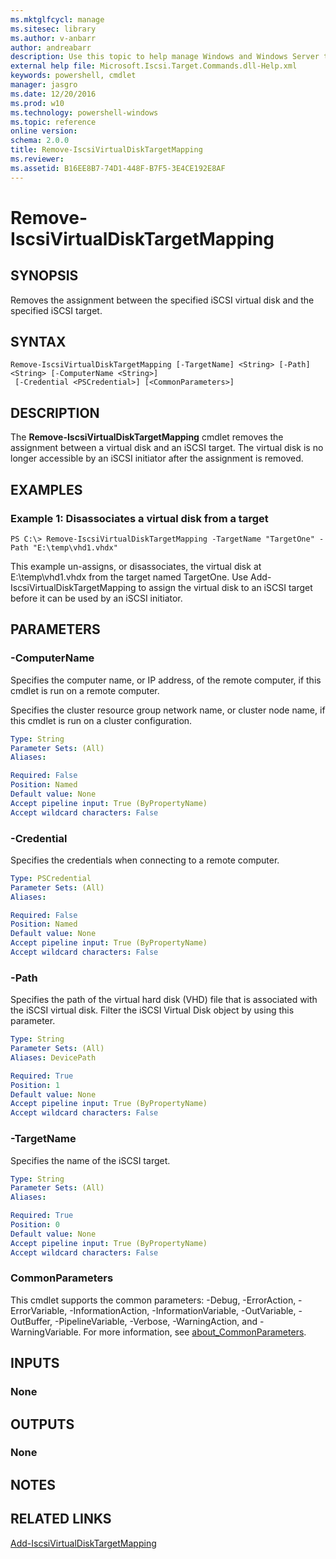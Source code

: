 ```yaml
---
ms.mktglfcycl: manage
ms.sitesec: library
ms.author: v-anbarr
author: andreabarr
description: Use this topic to help manage Windows and Windows Server technologies with Windows PowerShell.
external help file: Microsoft.Iscsi.Target.Commands.dll-Help.xml
keywords: powershell, cmdlet
manager: jasgro
ms.date: 12/20/2016
ms.prod: w10
ms.technology: powershell-windows
ms.topic: reference
online version: 
schema: 2.0.0
title: Remove-IscsiVirtualDiskTargetMapping
ms.reviewer:
ms.assetid: B16EE8B7-74D1-448F-B7F5-3E4CE192E8AF
---
```


# Remove-IscsiVirtualDiskTargetMapping

## SYNOPSIS
Removes the assignment between the specified iSCSI virtual disk and the specified iSCSI target.

## SYNTAX

```
Remove-IscsiVirtualDiskTargetMapping [-TargetName] <String> [-Path] <String> [-ComputerName <String>]
 [-Credential <PSCredential>] [<CommonParameters>]
```

## DESCRIPTION
The **Remove-IscsiVirtualDiskTargetMapping** cmdlet removes the assignment between a virtual disk and an iSCSI target.
The virtual disk is no longer accessible by an iSCSI initiator after the assignment is removed.

## EXAMPLES

### Example 1: Disassociates a virtual disk from a target
```
PS C:\> Remove-IscsiVirtualDiskTargetMapping -TargetName "TargetOne" -Path "E:\temp\vhd1.vhdx"
```

This example un-assigns, or disassociates, the virtual disk at E:\temp\vhd1.vhdx from the target named TargetOne.
Use Add-IscsiVirtualDiskTargetMapping to assign the virtual disk to an iSCSI target before it can be used by an iSCSI initiator.

## PARAMETERS

### -ComputerName
Specifies the computer name, or IP address, of the remote computer, if this cmdlet is run on a remote computer.

Specifies the cluster resource group network name, or cluster node name, if this cmdlet is run on a cluster configuration.

```yaml
Type: String
Parameter Sets: (All)
Aliases: 

Required: False
Position: Named
Default value: None
Accept pipeline input: True (ByPropertyName)
Accept wildcard characters: False
```

### -Credential
Specifies the credentials when connecting to a remote computer.

```yaml
Type: PSCredential
Parameter Sets: (All)
Aliases: 

Required: False
Position: Named
Default value: None
Accept pipeline input: True (ByPropertyName)
Accept wildcard characters: False
```

### -Path
Specifies the path of the virtual hard disk (VHD) file that is associated with the iSCSI virtual disk.
Filter the iSCSI Virtual Disk object by using this parameter.

```yaml
Type: String
Parameter Sets: (All)
Aliases: DevicePath

Required: True
Position: 1
Default value: None
Accept pipeline input: True (ByPropertyName)
Accept wildcard characters: False
```

### -TargetName
Specifies the name of the iSCSI target.

```yaml
Type: String
Parameter Sets: (All)
Aliases: 

Required: True
Position: 0
Default value: None
Accept pipeline input: True (ByPropertyName)
Accept wildcard characters: False
```

### CommonParameters
This cmdlet supports the common parameters: -Debug, -ErrorAction, -ErrorVariable, -InformationAction, -InformationVariable, -OutVariable, -OutBuffer, -PipelineVariable, -Verbose, -WarningAction, and -WarningVariable. For more information, see [about_CommonParameters](http://go.microsoft.com/fwlink/?LinkID=113216).

## INPUTS

### None

## OUTPUTS

### None

## NOTES

## RELATED LINKS

[Add-IscsiVirtualDiskTargetMapping](./Add-IscsiVirtualDiskTargetMapping.md)

